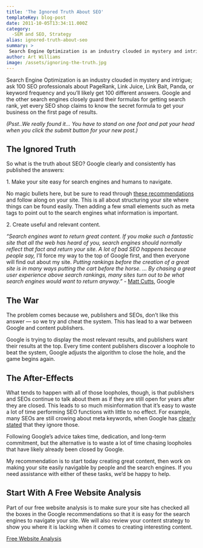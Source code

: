```yaml
---
title: 'The Ignored Truth About SEO'
templateKey: blog-post
date: 2011-10-05T13:34:11.000Z
category: 
  -SEM and SEO, Strategy
alias: ignored-truth-about-seo
summary: > 
 Search Engine Optimization is an industry clouded in mystery and intrigue; ask 100 SEO professionals about PageRank, Link Juice, Link Bait, Panda, or keyword frequency and you’ll likely get 100 different answers. Google and the other search engines closely guard their formulas for getting search rank, yet every SEO shop claims to know the secret formula to get your business on the first page of results.
author: Art Williams
image: /assets/ignoring-the-truth.jpg
---
```


Search Engine Optimization is an industry clouded in mystery and intrigue; ask 100 SEO professionals about PageRank, Link Juice, Link Bait, Panda, or keyword frequency and you’ll likely get 100 different answers. Google and the other search engines closely guard their formulas for getting search rank, yet every SEO shop claims to know the secret formula to get your business on the first page of results.

_(Psst..We really found it... You have to stand on one foot and pat your head when you click the submit button for your new post.)_

The Ignored Truth
-----------------

So what is the truth about SEO? Google clearly and consistently has published the answers:

1\. Make your site easy for search engines and humans to navigate.

No magic bullets here, but be sure to read through [these recommendations](https://support.google.com/webmasters/answer/35769?hl=en) and follow along on your site. This is all about structuring your site where things can be found easily. Then adding a few small elements such as meta tags to point out to the search engines what information is important.

2\. Create useful and relevant content.

_“Search engines want to return great content. If you make such a fantastic site that all the web has heard of you, search engines should normally reflect that fact and return your site. A lot of bad SEO happens because people say,_ I’ll force my way to the top of Google first, and then everyone will find out about my site. _Putting rankings before the creation of a great site is in many ways putting the cart before the horse. … By chasing a great user experience above search rankings, many sites turn out to be what search engines would want to return anyway.”_ - [Matt Cutts](http://www.mattcutts.com/blog/pagerank-sculpting/), Google

The War
-------

The problem comes because we, publishers and SEOs, don’t like this answer — so we try and cheat the system. This has lead to a war between Google and content publishers.

Google is trying to display the most relevant results, and publishers want their results at the top. Every time content publishers discover a loophole to beat the system, Google adjusts the algorithm to close the hole, and the game begins again.

The After-Effects
-----------------

What tends to happen with all of those loopholes, though, is that publishers and SEOs continue to talk about them as if they are still open for years after they are closed. This leads to so much misinformation that it’s easy to waste a lot of time performing SEO functions with little to no effect. For example, many SEOs are still crowing about meta keywords, when Google has [clearly stated](http://googlewebmastercentral.blogspot.com/2009/09/google-does-not-use-keywords-meta-tag.html) that they ignore those.

Following Google’s advice takes time, dedication, and long-term commitment, but the alternative is to waste a lot of time chasing loopholes that have likely already been closed by Google.

My recommendation is to start today creating great content, then work on making your site easily navigable by people and the search engines. If you need assistance with either of these tasks, we’d be happy to help.

Start With A Free Website Analysis
----------------------------------

Part of our free website analysis is to make sure your site has checked all the boxes in the Google recommendations so that it is easy for the search engines to navigate your site. We will also review your content strategy to show you where it is lacking when it comes to creating interesting content.

[Free Website Analysis](/website-consultation)